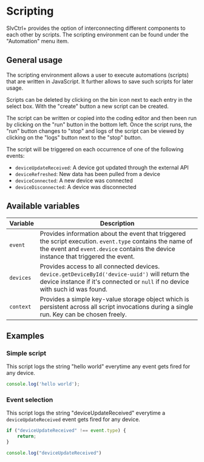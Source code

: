 # Scripting
SlvCtrl+ provides the option of interconnecting different components to each other by scripts. The scripting
environment can be found under the "Automation" menu item.

## General usage
The scripting environment allows a user to execute automations (scripts) that are written in JavaScript. It further
allows to save such scripts for later usage.

Scripts can be deleted by clicking on the bin icon next to each entry in the select box. With the "create" button a new
script can be created.

The script can be written or copied into the coding editor and then been run by clicking on the "run" button in the
bottom left. Once the script runs, the "run" button changes to "stop" and logs of the script can be viewed by clicking
on the "logs" button next to the "stop" button.

The script will be triggered on each occurrence of one of the following events:

* `deviceUpdateReceived`: A device got updated through the external API
* `deviceRefreshed`: New data has been pulled from a device
* `deviceConnected`: A new device was connected
* `deviceDisconnected`: A device was disconnected

## Available variables

|  Variable | Description |
|-----------|-------------|
| `event` | Provides information about the event that triggered the script execution. `event.type` contains the name of the event and `event.device` contains the device instance that triggered the event. |
| `devices` | Provides access to all connected devices. `device.getDeviceById('device-uuid')` will return the device instance if it's connected or `null` if no device with such id was found. |
| `context` | Provides a simple key-value storage object which is persistent across all script invocations during a single run. Key can be chosen freely. |

## Examples

### Simple script
This script logs the string "hello world" everytime any event gets fired for any device.
```javascript
console.log('hello world');
```

### Event selection
This script logs the string "deviceUpdateReceived" everytime a `deviceUpdateReceived` event gets fired for any device.
```javascript
if ("deviceUpdateReceived" !== event.type) {
    return;
}

console.log("deviceUpdateReceived")
```